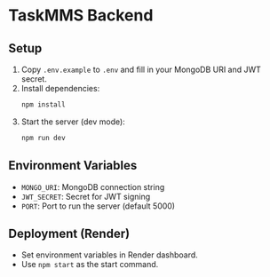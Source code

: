 # TaskMMS Backend

## Setup

1. Copy `.env.example` to `.env` and fill in your MongoDB URI and JWT secret.
2. Install dependencies:
   ```bash
   npm install
   ```
3. Start the server (dev mode):
   ```bash
   npm run dev
   ```

## Environment Variables
- `MONGO_URI`: MongoDB connection string
- `JWT_SECRET`: Secret for JWT signing
- `PORT`: Port to run the server (default 5000)

## Deployment (Render)
- Set environment variables in Render dashboard.
- Use `npm start` as the start command. 
